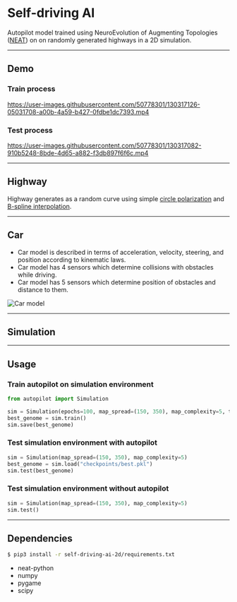 # Self-driving AI

Autopilot model trained using NeuroEvolution of Augmenting Topologies ([NEAT](https://github.com/Defaultin/car-autopilot/blob/master/papers/neat.pdf)) on on randomly generated highways in a 2D simulation.

---

## Demo

### Train process
https://user-images.githubusercontent.com/50778301/130317126-05031708-a00b-4a59-b427-0fdbe1dc7393.mp4

### Test process
https://user-images.githubusercontent.com/50778301/130317082-910b5248-8bde-4d65-a882-f3db897f6f6c.mp4

---

## Highway

Highway generates as a random curve using simple [circle polarization](https://en.wikipedia.org/wiki/Polar_coordinate_system) and [B-spline interpolation](https://en.wikipedia.org/wiki/B-spline).

---

## Car

* Сar model is described in terms of acceleration, velocity, steering, and position according to kinematic laws.
* Сar model has 4 sensors which determine collisions with obstacles while driving.
* Сar model has 5 sensors which determine position of obstacles and distance to them.

![Car model](https://github.com/Defaultin/car-autopilot/blob/master/self-driving-ai-2d/car-model.png)

---

## Simulation

---

## Usage

### Train autopilot on simulation environment
```python
from autopilot import Simulation

sim = Simulation(epochs=100, map_spread=(150, 350), map_complexity=5, time_per_map=3000)
best_genome = sim.train()
sim.save(best_genome)
```

### Test simulation environment with autopilot
```python
sim = Simulation(map_spread=(150, 350), map_complexity=5)
best_genome = sim.load("checkpoints/best.pkl")
sim.test(best_genome)
```

### Test simulation environment without autopilot
```python
sim = Simulation(map_spread=(150, 350), map_complexity=5)
sim.test()
```

---

## Dependencies

```bash
$ pip3 install -r self-driving-ai-2d/requirements.txt
```

* neat-python
* numpy
* pygame
* scipy
